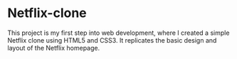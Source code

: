 # Netflix-clone

This project is my first step into web development, where I created a simple Netflix clone using HTML5 and CSS3. It replicates the basic design and layout of the Netflix homepage.
